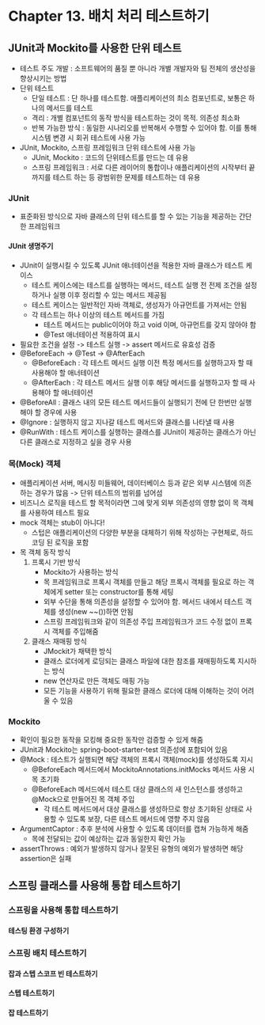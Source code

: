 # Chapter 13. 배치 처리 테스트하기

## JUnit과 Mockito를 사용한 단위 테스트
- 테스트 주도 개발 : 소프트웨어의 품질 뿐 아니라 개별 개발자와 팀 전체의 생산성을 향상시키는 방법
- 단위 테스트
  - 단일 테스트 : 단 하나를 테스트함. 애플리케이션의 최소 컴포넌트로, 보통은 하나의 메서드를 테스트
  - 격리 : 개별 컴포넌트의 동작 방식을 테스트하는 것이 목적. 의존성 최소화
  - 반복 가능한 방식 : 동일한 시나리오를 반복해서 수행할 수 있어야 함. 이를 통해 시스템 변경 시 회귀 테스트에 사용 가능
- JUnit, Mockito, 스프링 프레임워크 단위 테스트에 사용 가능
  - JUnit, Mockito : 코드의 단위테스트를 만드는 데 유용
  - 스프링 프레임워크 : 서로 다른 레이어의 통합이나 애플리케이션의 시작부터 끝까지를 테스트 하는 등 광범위한 문제를 테스트하는 데 유용

### JUnit
- 표준화된 방식으로 자바 클래스의 단위 테스트를 할 수 있는 기능을 제공하는 간단한 프레임워크

#### JUnit 생명주기
- JUnit이 실행시킬 수 있도록 JUnit 애너테이션을 적용한 자바 클래스가 테스트 케이스
  - 테스트 케이스에는 테스트를 실행하는 메서드, 테스트 실행 전 전제 조건을 설정하거나 실행 이후 정리할 수 있는 메서드 제공됨
  - 테스트 케이스는 일반적인 자바 객체로, 생성자가 아규먼트를 가져서는 안됨
  - 각 테스트는 하나 이상의 테스트 메서드를 가짐
    - 테스트 메서드는 public이어야 하고 void 이며, 아규먼트를 갖지 않아야 함
    - @Test 애너테이션 적용하여 표시
- 필요한 조건을 설정 -> 테스트 실행 -> assert 메서드로 유효성 검증
- @BeforeEach -> @Test -> @AfterEach
  - @BeforeEach : 각 테스트 메서드 실행 이전 특정 메서드를 실행하고자 할 때 사용해야 할 애너테이션
  - @AfterEach : 각 테스트 메서드 실행 이후 해당 메서드를 실행하고자 할 때 사용해야 할 애너테이션
- @BeforeAll : 클래스 내의 모든 테스트 메서드들이 실행되기 전에 단 한번만 실행해야 할 경우에 사용
- @Ignore : 실행하지 않고 지나갈 테스트 메서드와 클래스를 나타낼 때 사용
- @RunWith : 테스트 케이스를 실행하는 클래스를 JUnit이 제공하는 클래스가 아닌 다른 클래스로 지정하고 싶을 경우 사용

### 목(Mock) 객체
- 애플리케이션 서버, 메시징 미들웨어, 데이터베이스 등과 같은 외부 시스템에 의존하는 경우가 많음 -> 단위 테스트의 범위를 넘어섬
- 비즈니스 로직을 테스트 할 목적이라면 그에 맞게 외부 의존성의 영향 없이 목 객체를 사용하여 테스트 필요
- mock 객체는 stub이 아니다!
  - 스텁은 애플리케이션의 다양한 부분을 대체하기 위해 작성하는 구현체로, 하드코딩 된 로직을 포함
- 목 객체 동작 방식
  1. 프록시 기반 방식
     - Mockito가 사용하는 방식
     - 목 프레임워크로 프록시 객체를 만들고 해당 프록시 객체를 필요로 하는 객체에게 setter 또는 constructor를 통해 세팅
     - 외부 수단을 통해 의존성을 설정할 수 있어야 함. 메서드 내에서 테스트 객체를 생성(new ~~())하면 안됨
     - 스프링 프레임워크와 같이 의존성 주입 프레임워크가 코드 수정 없이 프록시 객체를 주입해줌
  2. 클래스 재매핑 방식
     - JMockit가 채택한 방식
     - 클래스 로더에게 로딩되는 클래스 파일에 대한 참조를 재매핑하도록 지시하는 방식
     - new 연산자로 만든 객체도 매핑 가능
     - 모든 기능을 사용하기 위해 필요한 클래스 로더에 대해 이해하는 것이 어려울 수 있음

### Mockito
- 확인이 필요한 동작을 모킹해 중요한 동작만 검증할 수 있게 해줌
- JUnit과 Mockito는 spring-boot-starter-test 의존성에 포함되어 있음
- @Mock : 테스트가 실행되면 해당 객체의 프록시 객체(mock)를 생성하도록 지시
  - @BeforeEach 메서드에서 MockitoAnnotations.initMocks 메서드 사용 시 목 초기화
  - @BeforeEach 메서드에서 테스트 대상 클래스의 새 인스턴스를 생성하고 @Mock으로 만들어진 목 객체 주입
    - 각 테스트 메서드에서 대상 클래스를 생성하므로 항상 초기화된 상태로 사용할 수 있도록 보장, 다른 테스트 메서드에 영향 주지 않음
- ArgumentCaptor : 추후 분석에 사용할 수 있도록 데이터를 캡쳐 가능하게 해줌
  - 목에 전달되는 값이 예상하는 값과 동일한지 확인 가능
- assertThrows : 예외가 발생하지 않거나 잘못된 유형의 예외가 발생하면 해당 assertion은 실패

## 스프링 클래스를 사용해 통합 테스트하기
### 스프링을 사용해 통합 테스트하기
#### 테스팅 환경 구성하기
### 스프링 배치 테스트하기
#### 잡과 스텝 스코프 빈 테스트하기
#### 스텝 테스트하기
#### 잡 테스트하기
